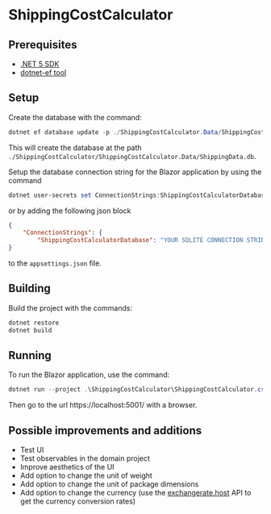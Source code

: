 # ShippingCostCalculator

## Prerequisites

- [.NET 5 SDK](https://dotnet.microsoft.com/download/dotnet/5.0)
- [dotnet-ef tool](https://www.nuget.org/packages/dotnet-ef/)

## Setup

Create the database with the command:

``` powershell
dotnet ef database update -p ./ShippingCostCalculator.Data/ShippingCostCalculator.Data.csproj
```

This will create the database at the path `./ShippingCostCalculator/ShippingCostCalculator.Data/ShippingData.db`.

Setup the database connection string for the Blazor application by using the command

``` powershell
dotnet user-secrets set ConnectionStrings:ShippingCostCalculatorDatabase "Data Source=Path/to/db/ShippingData.db;" -p .\ShippingCostCalculator\ShippingCostCalculator.csproj
```

or by adding the following json block

``` json
{
    "ConnectionStrings": {
        "ShippingCostCalculatorDatabase": "YOUR SQLITE CONNECTION STRING HERE"
}
```

to the `appsettings.json` file.

## Building

Build the project with the commands:

``` powershell
dotnet restore
dotnet build
```

## Running

To run the Blazor application, use the command:

``` powershell
dotnet run --project .\ShippingCostCalculator\ShippingCostCalculator.csproj
```

Then go to the url https://localhost:5001/ with a browser.

## Possible improvements and additions

- Test UI
- Test observables in the domain project
- Improve aesthetics of the UI
- Add option to change the unit of weight
- Add option to change the unit of package dimensions
- Add option to change the currency (use the [exchangerate.host](https://exchangerate.host/) API to get the currency conversion rates)
